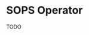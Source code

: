# SOPS Operator

<!--
https://github.com/craftypath/sops-operator
https://github.com/isindir/sops-secrets-operator
-->

TODO
